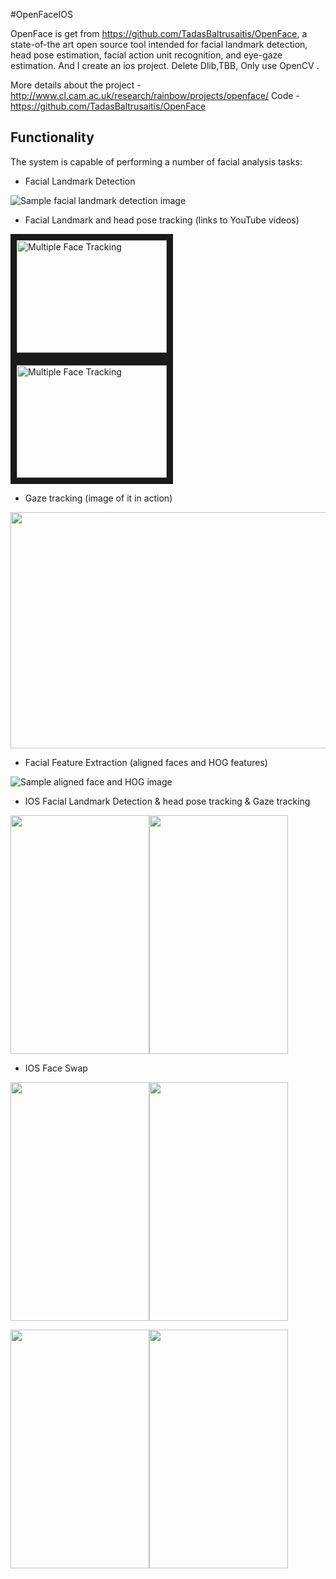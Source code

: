 #OpenFaceIOS

OpenFace is get from https://github.com/TadasBaltrusaitis/OpenFace, a state-of-the art open source tool intended for facial landmark detection, head pose estimation, facial action unit recognition, and eye-gaze estimation. And I create an ios project. Delete Dlib,TBB, Only use OpenCV .

More details about the project - http://www.cl.cam.ac.uk/research/rainbow/projects/openface/
Code - https://github.com/TadasBaltrusaitis/OpenFace

## Functionality

The system is capable of performing a number of facial analysis tasks:

- Facial Landmark Detection

![Sample facial landmark detection image](https://github.com/FaceAR/OpenFaceIOS/blob/master/imgs/multi_face_img.png)

- Facial Landmark and head pose tracking (links to YouTube videos)

<a href="https://www.youtube.com/watch?v=V7rV0uy7heQ" target="_blank"><img src="http://img.youtube.com/vi/V7rV0uy7heQ/0.jpg" alt="Multiple Face Tracking" width="240" height="180" border="10" /></a>
<a href="https://www.youtube.com/watch?v=vYOa8Pif5lY" target="_blank"><img src="http://img.youtube.com/vi/vYOa8Pif5lY/0.jpg" alt="Multiple Face Tracking" width="240" height="180" border="10" /></a>

- Gaze tracking (image of it in action)

<img src="https://github.com/FaceAR/OpenFaceIOS/blob/master/imgs/gaze_ex.png" height="378" width="567" >

- Facial Feature Extraction (aligned faces and HOG features)

![Sample aligned face and HOG image](https://github.com/FaceAR/OpenFaceIOS/blob/master/imgs/appearance.png)

- IOS Facial Landmark Detection & head pose tracking & Gaze tracking

<img src="https://github.com/FaceAR/OpenFaceIOS/blob/master/imgs/KeeganRen1.png" height="382" width="222" ><img src="https://github.com/FaceAR/OpenFaceIOS/blob/master/imgs/KeeganRen2.png" height="382" width="222" >

- IOS Face Swap

<img src="https://github.com/FaceAR/OpenFaceIOS/blob/master/imgs/KeeganRen3.png" height="382" width="222" ><img src="https://github.com/FaceAR/OpenFaceIOS/blob/master/imgs/KeeganRen4.png" height="382" width="222" >


<img src="https://github.com/FaceAR/OpenFaceIOS/blob/master/imgs/KeeganRen5.png" height="382" width="222" ><img src="https://github.com/FaceAR/OpenFaceIOS/blob/master/imgs/KeeganRen6.png" height="382" width="222" >
